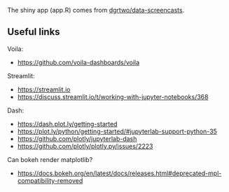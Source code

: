 The shiny app (app.R) comes from [dgrtwo/data-screencasts](https://github.com/dgrtwo/data-screencasts).

Useful links
------------

Voila:

* https://github.com/voila-dashboards/voila


Streamlit:

* https://streamlit.io
* https://discuss.streamlit.io/t/working-with-jupyter-notebooks/368

Dash:

* https://dash.plot.ly/getting-started
* https://plot.ly/python/getting-started/#jupyterlab-support-python-35
* https://github.com/plotly/jupyterlab-dash
* https://github.com/plotly/plotly.py/issues/2223


Can bokeh render matplotlib?

* https://docs.bokeh.org/en/latest/docs/releases.html#deprecated-mpl-compatibility-removed

